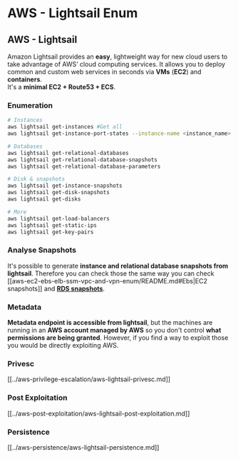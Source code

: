 # AWS - Lightsail Enum

## AWS - Lightsail

Amazon Lightsail provides an **easy**, lightweight way for new cloud users to take advantage of AWS’ cloud computing services. It allows you to deploy common and custom web services in seconds via **VMs** (**EC2**) and **containers**.\
It's a **minimal EC2 + Route53 + ECS**.

### Enumeration

```bash
# Instances
aws lightsail get-instances #Get all
aws lightsail get-instance-port-states --instance-name <instance_name> #Get open ports

# Databases
aws lightsail get-relational-databases
aws lightsail get-relational-database-snapshots
aws lightsail get-relational-database-parameters

# Disk & snapshots
aws lightsail get-instance-snapshots
aws lightsail get-disk-snapshots
aws lightsail get-disks

# More
aws lightsail get-load-balancers
aws lightsail get-static-ips
aws lightsail get-key-pairs
```

### Analyse Snapshots

It's possible to generate **instance and relational database snapshots from lightsail**. Therefore you can check those the same way you can check [[aws-ec2-ebs-elb-ssm-vpc-and-vpn-enum/README.md#Ebs|EC2 snapshots]] and [**RDS snapshots**](aws-relational-database-rds-enum.md#enumeration).

### Metadata

**Metadata endpoint is accessible from lightsail**, but the machines are running in an **AWS account managed by AWS** so you don't control **what permissions are being granted**. However, if you find a way to exploit those you would be directly exploiting AWS.

### Privesc

[[../aws-privilege-escalation/aws-lightsail-privesc.md]]

### Post Exploitation

[[../aws-post-exploitation/aws-lightsail-post-exploitation.md]]

### Persistence

[[../aws-persistence/aws-lightsail-persistence.md]]

